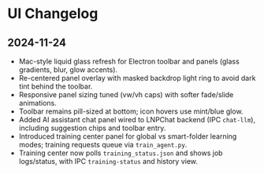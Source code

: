 # UI Changelog

## 2024-11-24
- Mac-style liquid glass refresh for Electron toolbar and panels (glass gradients, blur, glow accents).
- Re-centered panel overlay with masked backdrop light ring to avoid dark tint behind the toolbar.
- Responsive panel sizing tuned (vw/vh caps) with softer fade/slide animations.
- Toolbar remains pill-sized at bottom; icon hovers use mint/blue glow.
- Added AI assistant chat panel wired to LNPChat backend (IPC `chat-llm`), including suggestion chips and toolbar entry.
- Introduced training center panel for global vs smart-folder learning modes; training requests queue via `train_agent.py`.
- Training center now polls `training_status.json` and shows job logs/status, with IPC `training-status` and history view.
